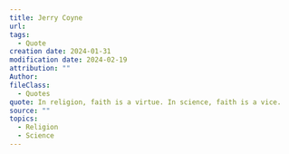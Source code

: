 ```yaml
---
title: Jerry Coyne
url: 
tags:
  - Quote
creation date: 2024-01-31
modification date: 2024-02-19
attribution: ""
Author: 
fileClass:
  - Quotes
quote: In religion, faith is a virtue. In science, faith is a vice.
source: ""
topics:
  - Religion
  - Science
---
```

